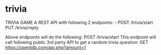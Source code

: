 # trivia
TRIVIA GAME
A REST API with following 2 endpoints: -
POST /trivia/start
PUT /trivia/reply

Above endpoints will do the following:
POST /trivia/start
This endpoint will call following public 3rd party API to get a random trivia question:
GET https://opentdb.com/api.php?amount=1
